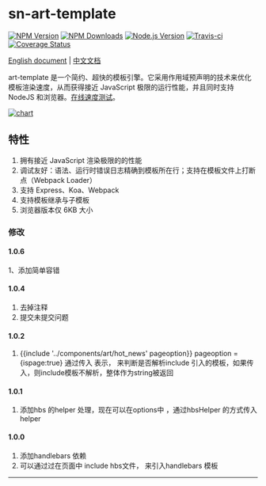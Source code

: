 # sn-art-template

[![NPM Version](https://img.shields.io/npm/v/art-template.svg)](https://npmjs.org/package/art-template)
[![NPM Downloads](http://img.shields.io/npm/dm/art-template.svg)](https://npmjs.org/package/art-template)
[![Node.js Version](https://img.shields.io/node/v/art-template.svg)](http://nodejs.org/download/)
[![Travis-ci](https://travis-ci.org/aui/art-template.svg?branch=master)](https://travis-ci.org/aui/art-template)
[![Coverage Status](https://coveralls.io/repos/github/aui/art-template/badge.svg?branch=master)](https://coveralls.io/github/aui/art-template?branch=master)

[English document](https://aui.github.io/art-template/) | [中文文档](https://aui.github.io/art-template/zh-cn/index.html)


art-template 是一个简约、超快的模板引擎。它采用作用域预声明的技术来优化模板渲染速度，从而获得接近 JavaScript 极限的运行性能，并且同时支持 NodeJS 和浏览器。[在线速度测试](https://aui.github.io/art-template/rendering-test/)。

[![chart](https://aui.github.io/art-template/images/chart@2x.png)](https://aui.github.io/art-template/rendering-test/)

## 特性

1. 拥有接近 JavaScript 渲染极限的的性能
2. 调试友好：语法、运行时错误日志精确到模板所在行；支持在模板文件上打断点（Webpack Loader）
5. 支持 Express、Koa、Webpack
6. 支持模板继承与子模板
7. 浏览器版本仅 6KB 大小

### 修改
#### 1.0.6
1、添加简单容错

#### 1.0.4
1. 去掉注释
2. 提交未提交问题
#### 1.0.2
1. {{include '../components/art/hot_news' pageoption}} 
pageoption = {ispage:true}
通过传入 表示， 来判断是否解析include 引入的模板，如果传入，则include模板不解析，整体作为string被返回
#### 1.0.1
1. 添加hbs 的helper 处理，现在可以在options中 ，通过hbsHelper 的方式传入helper

#### 1.0.0
1. 添加handlebars 依赖
2. 可以通过过在页面中 include hbs文件， 来引入handlebars 模板
-----------------
